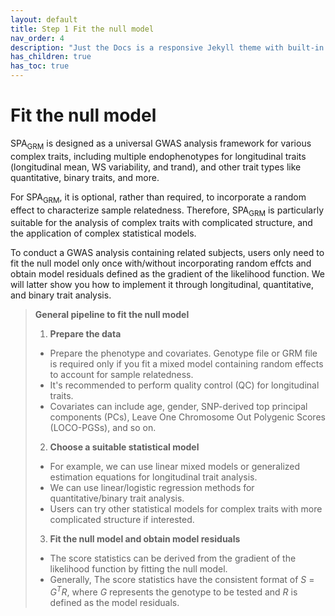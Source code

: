 ```yaml
---
layout: default
title: Step 1 Fit the null model
nav_order: 4
description: "Just the Docs is a responsive Jekyll theme with built-in search that is easily customizable and hosted on GitHub Pages."
has_children: true
has_toc: true
---
```


# **Fit the null model**

SPA<sub>GRM</sub> is designed as a universal GWAS analysis framework for various complex traits, including multiple endophenotypes for longitudinal traits (longitudinal mean, WS variability, and trand), and other trait types like quantitative, binary traits, and more. 

For SPA<sub>GRM</sub>, it is optional, rather than required, to incorporate a random effect to characterize sample relatedness. Therefore, SPA<sub>GRM</sub> is particularly suitable for the analysis of complex traits with complicated structure, and the application of complex statistical models.

To conduct a GWAS analysis containing related subjects, users only need to fit the null model only once with/without incorporating random effcts and obtain model residuals defined as the gradient of the likelihood function. We will latter show you how to implement it through longitudinal, quantitative, and binary trait analysis.

> **General pipeline to fit the null model**  
> 1. **Prepare the data**  
> - Prepare the phenotype and covariates. Genotype file or GRM file is required only if you fit a mixed model containing random effects to account for sample relatedness.  
> - It's recommended to perform quality control (QC) for longitudinal traits.  
> - Covariates can include age, gender, SNP-derived top principal components (PCs), Leave One Chromosome Out Polygenic Scores (LOCO-PGSs), and so on.  
> 2. **Choose a suitable statistical model**  
> - For example, we can use linear mixed models or generalized estimation equations for longitudinal trait analysis.
> - We can use linear/logistic regression methods for quantitative/binary trait analysis.
> - Users can try other statistical models for complex traits with more complicated structure if interested.
> 3. **Fit the null model and obtain model residuals**
> - The score statistics can be derived from the gradient of the likelihood function by fitting the null model. 
> - Generally, The score statistics have the consistent format of _S_ = _G<sup>T</sup>R_, where _G_ represents the genotype to be tested and _R_ is defined as the model residuals.
